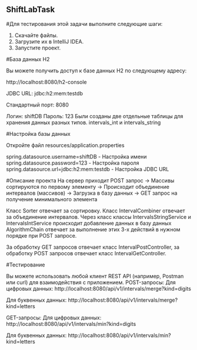 ## ShiftLabTask

#Для тестирования этой задачи выполните следующие шаги:

1. Скачайте файлы.
2. Загрузите их в IntelliJ IDEA.
3. Запустите проект.

#База данных H2 

Вы можете получить доступ к базе данных H2 по следующему адресу:

http://localhost:8080/h2-console

JDBC URL: jdbc:h2:mem:testdb

Стандартный порт: 8080

Логин: shiftDB
Пароль: 123
Были созданы две отдельные таблицы для хранения данных разных типов. intervals_int и intervals_string

#Настройка базы данных

Откройте файл resources/application.properties

spring.datasource.username=shiftDB - Настройка имени 
spring.datasource.password=123 - Настройка пароля
spring.datasource.url=jdbc:h2:mem:testdb - Настройка JDBC URL

#Описание проекта
На сервер приходит POST запрос -> Массивы сортируются по первому элементу -> Происходит объединение интервалов (массивов) -> Загрузка в базу данных -> GET запрос на получение минимального элемента

Класс Sorter отвечает за сортировку. Класс IntervalCombiner отвечает за объединение интервалов. Через класс классы IntervalsStringService и IntervalsIntService происходит добавление данных в базу данных
AlgorithmChain отвечает за выполнение этих 3-х действий в нужном порядке при POST запросе.

За обработку GET запросов отвечает класс IntervalPostController, за обработку POST запросов отвечает класс IntervalGetController.

#Тестирование

Вы можете использовать любой клиент REST API (например, Postman или curl) для взаимодействия с приложением.
POST-запросы:
Для цифровых данных: http://localhost:8080/api/v1/intervals/merge?kind=digits

Для буквенных данных: http://localhost:8080/api/v1/intervals/merge?kind=letters

GET-запросы:
Для цифровых данных: http://localhost:8080/api/v1/intervals/min?kind=digits

Для буквенных данных: http://localhost:8080/api/v1/intervals/min?kind=letters

